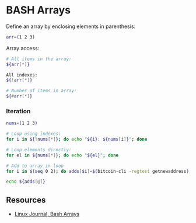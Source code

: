 # BASH Arrays

Define an array by enclosing elements in parenthesis:

```bash
arr=(1 2 3)
```

Array access:
```bash
# All items in the array:
${arr[*]}

All indexes:
${!arr[*]}

# Number of items in array:
${#arr[*]}
```

### Iteration

```bash
nums=(1 2 3)

# Loop using indexes:
for i in ${!nums[*]}; do echo "${i}: ${nums[i]}"; done

# Loop elements directly:
for el in ${nums[*]}; do echo "${el}"; done
```

```bash
# Add to array in loop
for i in $(seq 0 2); do adds[$i]=$(bitcoin-cli -regtest getnewaddress); done

echo ${adds[@]}
```

Resources
---------
* [Linux Journal, Bash Arrays][1]

[1]: https://www.linuxjournal.com/content/bash-arrays
